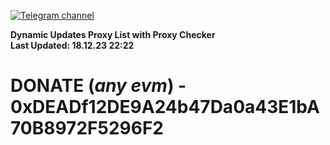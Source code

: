 [![Telegram channel](https://img.shields.io/endpoint?url=https://runkit.io/damiankrawczyk/telegram-badge/branches/master?url=https://t.me/n4z4v0d)](https://t.me/n4z4v0d) 

**Dynamic Updates Proxy List with Proxy Checker**  
**Last Updated: 18.12.23 22:22**

# DONATE (_any evm_) - 0xDEADf12DE9A24b47Da0a43E1bA70B8972F5296F2
